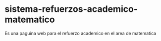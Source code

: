# sistema-refuerzos-academico-matematico
Es una paguina web para el refuerzo academico en el area de matematica 
